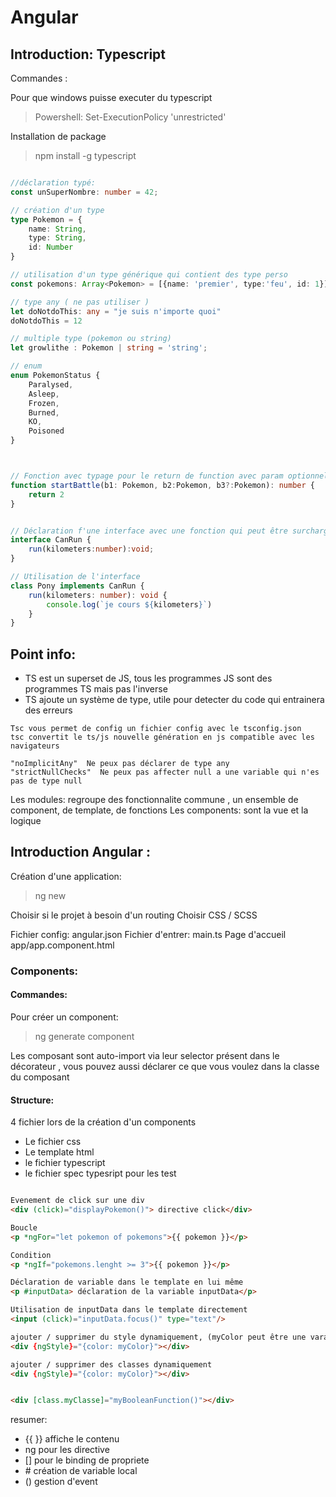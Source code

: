 # Angular

## Introduction: Typescript

Commandes : 

Pour que windows puisse executer du typescript
> Powershell: Set-ExecutionPolicy 'unrestricted'

Installation de package
> npm install -g typescript


```ts

//déclaration typé:
const unSuperNombre: number = 42;

// création d'un type
type Pokemon = {
    name: String,
    type: String,
    id: Number
}

// utilisation d'un type générique qui contient des type perso
const pokemons: Array<Pokemon> = [{name: 'premier', type:'feu', id: 1}]

// type any ( ne pas utiliser )
let doNotdoThis: any = "je suis n'importe quoi"
doNotdoThis = 12

// multiple type (pokemon ou string)
let growlithe : Pokemon | string = 'string';

// enum
enum PokemonStatus {
    Paralysed,
    Asleep,
    Frozen,
    Burned,
    KO,
    Poisoned
}



// Fonction avec typage pour le return de function avec param optionnel
function startBattle(b1: Pokemon, b2:Pokemon, b3?:Pokemon): number {
    return 2
}


// Déclaration f'une interface avec une fonction qui peut être surcharger si besoin
interface CanRun {
    run(kilometers:number):void;
}

// Utilisation de l'interface
class Pony implements CanRun {
    run(kilometers: number): void {
        console.log(`je cours ${kilometers}`)
    }
}

```

## Point info: 
 - TS est un superset de JS, tous les programmes JS sont des programmes TS
    mais pas l'inverse
 - TS ajoute un système de type, utile pour detecter du code qui entrainera
    des erreurs 


```
Tsc vous permet de config un fichier config avec le tsconfig.json
tsc convertit le ts/js nouvelle génération en js compatible avec les navigateurs

"noImplicitAny"  Ne peux pas déclarer de type any
"strictNullChecks"  Ne peux pas affecter null a une variable qui n'es pas de type null
```


Les modules: regroupe des fonctionnalite commune , un ensemble de component, de template, de fonctions
Les components: sont la vue et la logique 




## Introduction Angular :

Création d'une application:

> ng new <name>

Choisir si le projet à besoin d'un routing
Choisir CSS / SCSS

Fichier config: angular.json
Fichier d'entrer: main.ts
Page d'accueil app/app.component.html

### Components: 
    
#### Commandes: 

Pour créer un component: 

> ng generate component <name>

Les composant sont auto-import via leur selector présent dans le 
décorateur , vous pouvez aussi déclarer ce que vous voulez dans la classe du composant 

#### Structure:
4 fichier lors de la création d'un components
<ul>
    <li>Le fichier css</li>
    <li>Le template html</li>
    <li>le fichier typescript</li>
    <li>le fichier spec typesript pour les test</li>
</ul>




```html

Evenement de click sur une div
<div (click)="displayPokemon()"> directive click</div>

Boucle
<p *ngFor="let pokemon of pokemons">{{ pokemon }}</p>

Condition 
<p *ngIf="pokemons.lenght >= 3">{{ pokemon }}</p>

Déclaration de variable dans le template en lui même
<p #inputData> déclaration de la variable inputData</p>

Utilisation de inputData dans le template directement
<input (click)="inputData.focus()" type="text"/>

ajouter / supprimer du style dynamiquement, (myColor peut être une varaible du script
<div {ngStyle}="{color: myColor}"></div>

ajouter / supprimer des classes dynamiquement
<div {ngStyle}="{color: myColor}"></div>


<div [class.myClasse]="myBooleanFunction()"></div>

```


resumer:
<ul>
<li>{{ }} affiche le contenu</li>
<li>ng pour les directive</li>
<li>[] pour le binding de propriete</li>
<li># création de variable local</li>
<li>() gestion d'event</li>
</ul>



